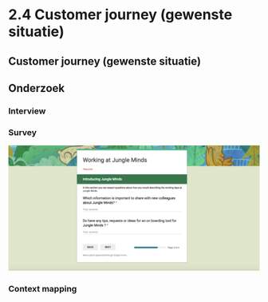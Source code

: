 # 2.4 Customer journey \(gewenste situatie\)

## Customer journey \(gewenste situatie\)



## Onderzoek

### Interview

### Survey

![](../.gitbook/assets/screen-shot-2018-04-02-at-19.42.19.png)

### Context mapping

